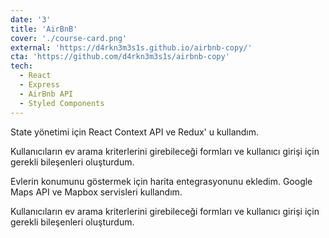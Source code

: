 ```yaml
---
date: '3'
title: 'AirBnB'
cover: './course-card.png'
external: 'https://d4rkn3m3s1s.github.io/airbnb-copy/'
cta: 'https://github.com/d4rkn3m3s1s/airbnb-copy'
tech:
  - React
  - Express
  - AirBnb API
  - Styled Components
---
```


State yönetimi için React Context API ve Redux' u kullandım.

Kullanıcıların ev arama kriterlerini girebileceği formları ve kullanıcı girişi için gerekli bileşenleri oluşturdum.

Evlerin konumunu göstermek için harita entegrasyonunu ekledim. Google Maps API ve Mapbox servisleri kullandım.

Kullanıcıların ev arama kriterlerini girebileceği formları ve kullanıcı girişi için gerekli bileşenleri oluşturdum.
